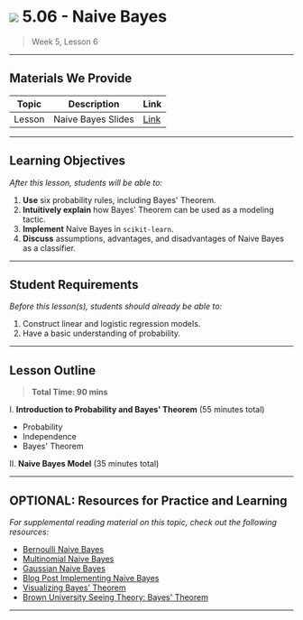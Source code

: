 # ![](https://ga-dash.s3.amazonaws.com/production/assets/logo-9f88ae6c9c3871690e33280fcf557f33.png) 5.06 - Naive Bayes

> Week 5, Lesson 6

---

## Materials We Provide


| Topic | Description | Link |
| --- | --- | --- |
| Lesson | Naive Bayes Slides | [Link](./5.06-naive-bayes.pdf)|

---

## Learning Objectives

*After this lesson, students will be able to:*
1. **Use** six probability rules, including Bayes' Theorem.
2. **Intuitively explain** how Bayes' Theorem can be used as a modeling tactic.
3. **Implement** Naive Bayes in `scikit-learn`.
4. **Discuss** assumptions, advantages, and disadvantages of Naive Bayes as a classifier.

---

## Student Requirements

*Before this lesson(s), students should already be able to:*

1. Construct linear and logistic regression models.
2. Have a basic understanding of probability.

---

## Lesson Outline

> **Total Time: 90 mins**

I. **Introduction to Probability and Bayes' Theorem** (55 minutes total)
- Probability
- Independence
- Bayes' Theorem

II. **Naive Bayes Model** (35 minutes total)

---

## OPTIONAL: Resources for Practice and Learning

*For supplemental reading material on this topic, check out the following resources:*
- [Bernoulli Naive Bayes](http://scikit-learn.org/stable/modules/generated/sklearn.naive_bayes.BernoulliNB.html)
- [Multinomial Naive Bayes](http://scikit-learn.org/stable/modules/generated/sklearn.naive_bayes.MultinomialNB.html)
- [Gaussian Naive Bayes](http://scikit-learn.org/stable/modules/generated/sklearn.naive_bayes.GaussianNB.html)
- [Blog Post Implementing Naive Bayes](https://blog.sicara.com/naive-bayes-classifier-sklearn-python-example-tips-42d100429e44)
- [Visualizing Bayes' Theorem](https://oscarbonilla.com/2009/05/visualizing-bayes-theorem/)
- [Brown University Seeing Theory: Bayes' Theorem](https://students.brown.edu/seeing-theory/bayesian-inference/index.html#section1)
---
